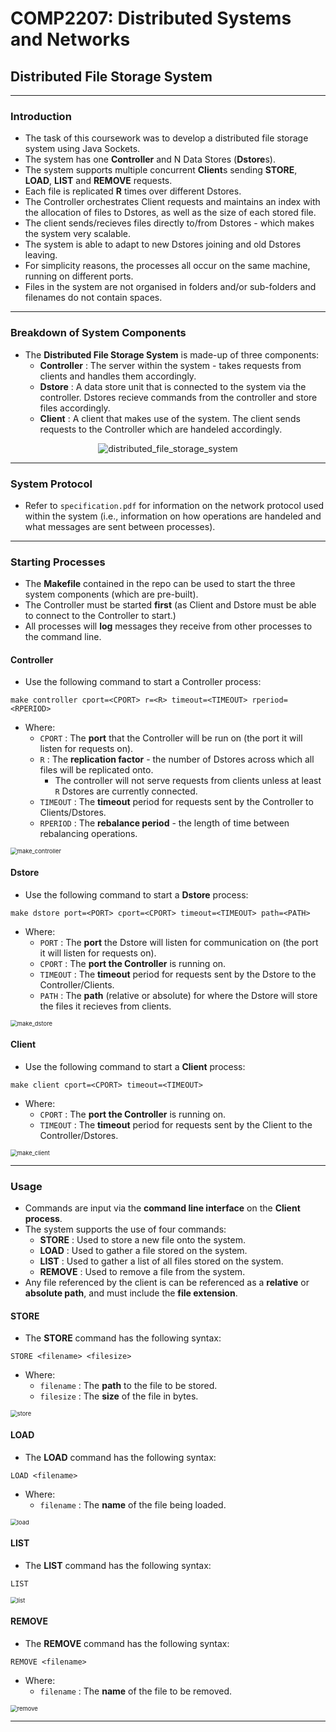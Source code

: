 # COMP2207: Distributed Systems and Networks

## Distributed File Storage System

---

### Introduction

- The task of this coursework was to develop a distributed file storage system using Java Sockets.
- The system has one **Controller** and N Data Stores (**Dstore**s).
- The system supports multiple concurrent **Client**s sending **STORE**, **LOAD**, **LIST** and **REMOVE** requests. 
- Each file is replicated **R** times over different Dstores. 
- The Controller orchestrates Client requests and maintains an index with the allocation of files to Dstores, as well as the size of each stored file. 
- The client sends/recieves files directly to/from Dstores - which makes the system very scalable.
- The system is able to adapt to new Dstores joining and old Dstores leaving.
- For simplicity reasons, the processes all occur on the same machine, running on different ports.
- Files in the system are not organised in folders and/or sub-folders and filenames do not contain spaces.

---

### Breakdown of System Components

- The **Distributed File Storage System** is made-up of three components:
  - **Controller** : The server within the system - takes requests from clients and handles them accordingly.
  - **Dstore** : A data store unit that is connected to the system via the controller. Dstores recieve commands from the controller and store files accordingly.
  - **Client** : A client that makes use of the system. The client sends requests to the Controller which are handeled accordingly.

<p align="center"><img src="images/distributed_file_storage_system.png" alt="distributed_file_storage_system" style="zoom:100%;"/></p> 

---

### System Protocol

- Refer to `specification.pdf` for information on the network protocol used within the system (i.e., information on how operations are handeled and what messages are sent between processes).

---

### Starting Processes

- The **Makefile** contained in the repo can be used to start the three system components (which are pre-built).
- The Controller must be started **first** (as Client and Dstore must be able to connect to the Controller to start.)
- All processes will **log** messages they receive from other processes to the command line.

#### Controller

- Use the following command to start a Controller process:

``` assembly
make controller cport=<CPORT> r=<R> timeout=<TIMEOUT> rperiod=<RPERIOD>
```

- Where:
  - `CPORT` : The **port** that the Controller will be run on (the port it will listen for requests on).
  - `R` : The **replication factor** - the number of Dstores across which all files will be replicated onto.
    - The controller will not serve requests from clients unless at least `R` Dstores are currently connected.
  - `TIMEOUT` : The **timeout** period for requests sent by the Controller to Clients/Dstores.
  - `RPERIOD` : The **rebalance period** - the length of time between rebalancing operations.

<img src="images/make_controller.png" alt="make_controller" style="zoom:67%;" />

#### Dstore

- Use the following command to start a **Dstore** process:

```assembly
make dstore port=<PORT> cport=<CPORT> timeout=<TIMEOUT> path=<PATH>
```

- Where:
  - `PORT` : The **port** the Dstore will listen for communication on (the port it will listen for requests on).
  - `CPORT` : The **port the Controller** is running on.
  - `TIMEOUT` : The **timeout** period for requests sent by the Dstore to the Controller/Clients.
  - `PATH` : The **path** (relative or absolute) for where the Dstore will store the files it recieves from clients.

<img src="images/make_dstore.png" alt="make_dstore" style="zoom:67%;" />

#### Client

- Use the following command to start a **Client** process:

```assembly
make client cport=<CPORT> timeout=<TIMEOUT>
```

- Where:
  - `CPORT` : The **port the Controller** is running on.
  - `TIMEOUT` : The **timeout** period for requests sent by the Client to the Controller/Dstores.

<img src="images/make_client.png" alt="make_client" style="zoom:67%;" />

---

### Usage

- Commands are input via the **command line interface** on the **Client process**.
- The system supports the use of four commands:
  - **STORE** : Used to store a new file onto the system.
  - **LOAD** : Used to gather a file stored on the system.
  - **LIST** : Used to gather a list of all files stored on the system.
  - **REMOVE** : Used to remove a file from the system.
- Any file referenced by the client is can be referenced as a **relative** or **absolute path**, and must include the **file extension**.

#### STORE

- The **STORE** command has the following syntax:

```assembly
STORE <filename> <filesize>
```

- Where:
  - `filename` : The **path** to the file to be stored.
  - `filesize` : The **size** of the file in bytes.

<img src="images/store.png" alt="store" style="zoom:67%;" />

#### LOAD

- The **LOAD** command has the following syntax:

```assembly
LOAD <filename>
```

- Where:
  - `filename` : The **name** of the file being loaded.

<img src="images/load.png" alt="load" style="zoom:67%;" />

#### LIST

- The **LIST** command has the following syntax:

```assembly
LIST
```

<img src="images/list.png" alt="list" style="zoom:67%;" />

#### REMOVE

- The **REMOVE** command has the following syntax:

```assembly
REMOVE <filename>
```

- Where:
  - `filename` : The **name** of the file to be removed.

<img src="images/remove.png" alt="remove" style="zoom:67%;" />

---



